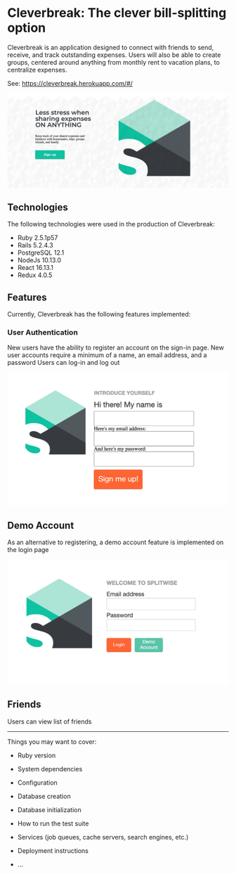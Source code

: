 # Cleverbreak: The clever bill-splitting option
Cleverbreak is an application designed to connect with friends to send, receive, and track outstanding expenses. Users will also be able to create groups, centered around anything from monthly rent to vacation plans, to centralize expenses.

See: https://cleverbreak.herokuapp.com/#/

![Splash Page](./readme_images/splashPage.png)

## Technologies
The following technologies were used in the production of Cleverbreak:
  * Ruby 2.5.1p57
  * Rails 5.2.4.3
  * PostgreSQL 12.1
  * NodeJs 10.13.0
  * React 16.13.1
  * Redux 4.0.5
  
## Features
Currently, Cleverbreak has the following features implemented:

### User Authentication
New users have the ability to register an account on the sign-in page.
New user accounts require a minimum of a name, an email address, and a password
Users can log-in and log out

![Signin Example](./readme_images/Signin.png)



## Demo Account
As an alternative to registering, a demo account feature is implemented on the login page

![Demo Example](./readme_images/demoEx.png)

## Friends
Users can view list of friends

---------------
Things you may want to cover:

* Ruby version

* System dependencies

* Configuration

* Database creation

* Database initialization

* How to run the test suite

* Services (job queues, cache servers, search engines, etc.)

* Deployment instructions

* ...

